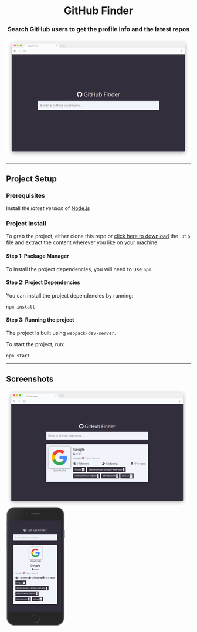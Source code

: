 <div align="center">
  <h1>GitHub Finder</h1>

  <h3>Search GitHub users to get the profile info and the latest repos</h3>

  <img src="screenshot-1.png" width="600">
</div>

---

## Project Setup

### Prerequisites

Install the _latest version_ of [Node.js](http://nodejs.org)

### Project Install

To grab the project, either clone this repo or [click here to download](https://github.com/arongordos/github-finder/archive/main.zip) the `.zip` file and extract the content wherever you like on your machine.

#### Step 1: Package Manager

To install the project dependencies, you will need to use `npm`.

#### Step 2: Project Dependencies

You can install the project dependencies by running:

```
npm install
```

#### Step 3: Running the project
The project is built using `webpack-dev-server`.

To start the project, run:

```
npm start
```

---

<div>
  <h2>Screenshots</h2>
  <img src="screenshot-2.png" width="500">
  <img src="screenshot-3.png" width="160">
</div>
